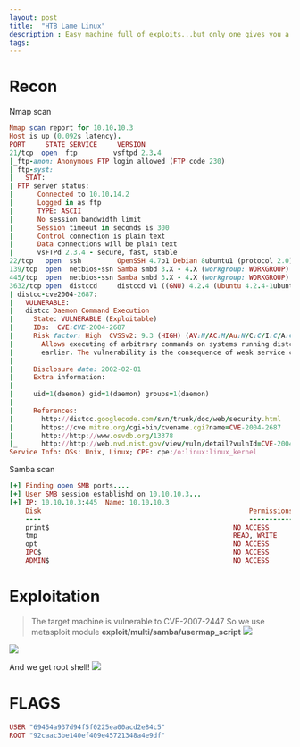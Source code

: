 ```yaml
---
layout: post
title:  "HTB Lame Linux"
description : Easy machine full of exploits...but only one gives you a root shell in one call!
tags: 
---
```


# Recon
Nmap scan
```ruby
Nmap scan report for 10.10.10.3
Host is up (0.092s latency).
PORT     STATE SERVICE     VERSION
21/tcp  open  ftp         vsftpd 2.3.4
|_ftp-anon: Anonymous FTP login allowed (FTP code 230)
| ftp-syst: 
|   STAT: 
| FTP server status:
|      Connected to 10.10.14.2
|      Logged in as ftp
|      TYPE: ASCII
|      No session bandwidth limit
|      Session timeout in seconds is 300
|      Control connection is plain text
|      Data connections will be plain text
|      vsFTPd 2.3.4 - secure, fast, stable
22/tcp   open  ssh         OpenSSH 4.7p1 Debian 8ubuntu1 (protocol 2.0)
139/tcp  open  netbios-ssn Samba smbd 3.X - 4.X (workgroup: WORKGROUP)
445/tcp  open  netbios-ssn Samba smbd 3.X - 4.X (workgroup: WORKGROUP)
3632/tcp open  distccd     distccd v1 ((GNU) 4.2.4 (Ubuntu 4.2.4-1ubuntu4))
| distcc-cve2004-2687: 
|   VULNERABLE:
|   distcc Daemon Command Execution
|     State: VULNERABLE (Exploitable)
|     IDs:  CVE:CVE-2004-2687
|     Risk factor: High  CVSSv2: 9.3 (HIGH) (AV:N/AC:M/Au:N/C:C/I:C/A:C)
|       Allows executing of arbitrary commands on systems running distccd 3.1 and
|       earlier. The vulnerability is the consequence of weak service configuration.
|       
|     Disclosure date: 2002-02-01
|     Extra information:
|       
|     uid=1(daemon) gid=1(daemon) groups=1(daemon)
|   
|     References:
|       http://distcc.googlecode.com/svn/trunk/doc/web/security.html
|       https://cve.mitre.org/cgi-bin/cvename.cgi?name=CVE-2004-2687
|       http://http://www.osvdb.org/13378
|_      http://http://web.nvd.nist.gov/view/vuln/detail?vulnId=CVE-2004-2687
Service Info: OSs: Unix, Linux; CPE: cpe:/o:linux:linux_kernel
```
Samba scan
```ruby
[+] Finding open SMB ports....
[+] User SMB session establishd on 10.10.10.3...
[+] IP: 10.10.10.3:445	Name: 10.10.10.3                                        
	Disk                                                  	Permissions
	----                                                  	-----------
	print$                                            	NO ACCESS
	tmp                                               	READ, WRITE
	opt                                               	NO ACCESS
	IPC$                                              	NO ACCESS
	ADMIN$                                            	NO ACCESS
  ```
  
# Exploitation
> The target machine is vulnerable to CVE-2007-2447
So we use metasploit module **exploit/multi/samba/usermap_script**
![](https://lh3.googleusercontent.com/h-_eDW6-Ca7umkUg_cpfQ8y5KQ4XjYc0O0gCkFY4M4YZD0WWj79qcMAIXBmB8SS89x5kak0ZTxDIXh6VfoeNpAmDGj0h7HqsFz2tjpYSVdyAhYg1NZ3MzAkroeTgv8RvZT_pcg2CtA_yU_G3Mg2AFBsSDQCjGTUAorcKwEU55BGCvRx-VhM8hSJ2f3lRroLrC_7J6TIUzT3ClZcJfCoxwyzC1t4wVhs0WEbQ-Cm1HraYoZktZ4UTG29xfrgQsu9hYToxD3cHzLV6zw2h0vmEI4CAUrURso0Lxk9_5Y9H4e01MV2AXmKy8JSKff_1mqHByDe86AoqutbgUj0BYAxiN2VlEFfsd0PxtQBiTrcpC1HVTnpsXaqNTsr-t0V4VOGwcOERCMVVU9RYGIgjv2UDzwc-ThEAaFtxAXnQB9ZG3FXmQx6X4rzQeaMnBKLybmdJ4JDuso_6K4wjndif4ObMuc1JfzljaNJJGjnJ3PPI8Zu451NnkPIO1ef7lFUwilBvnQkq-advXHaXGeo2ip9VTmbvNpPMJk7mDJtg7aAIsWi_RqBwyTdn1ykcrMOS8vWKRwa7-XCmUW8f-Xv3sAZJvqPJeuzsVCLlqmNYLzZ5u0_MdVCQR47SjD5057j44E1Zq7MsapPN08QuItmIpNGRs2gqdAdeHhwnZcedBBYvy3oFasq-kc6paMo=w1225-h169-no)

![](https://lh3.googleusercontent.com/zh0drLr29i_O6Poqkr_ei6x8xUSZtE-QipbrfWUvhcfkU5ksar4XelVPgv-X_Z7KNJGKiwWsD3jjsbb-x4oJJX4iDe2pAGxyiS7lE1szBAz3NpsBTiOEjkUnsSb-Sf3XjsL5fbcBIX2MeozQtealX36y7S5CSJnb3E_W17_erQdZnKOA7ryxjOgJd7YI9R0SSQfAU1SKeSbGZHAu1DnYcVBYJVR02hI1xzwz5Iz9viQf4RZ38UCmL6UjzO2OEeFFE6DyUrai-z7vmzpU3d6myG7_sMhvpBycAozxdpgRQvzpFMBYDfbGyeutRq837s-H2wEqLT10R_Wh16dbCCaX237Id4Ulp00VfC-kCeeXA926z1DaZzyHAMwS7lFAHv-fpWsSyY1AVGTVGCuCXDRJ_jM0VRjKTqn_-pSnsYpsgdYZCpNitsS4yGFjghdvWzd_py0Hh8W3mNkmva21rNNEMa7y5VPVnCfXV_QWuXlqR2PZmV0gZZLlozvujbr1_9boUI0tLusop-XHPBhWjcYjGB-11HSA1tdaK4fBZha6ByN4ics020vt9lqm7hdEr0P2FEr8Uw3p94lG57AZ6nCVA38GL19nOM899XfrpaCRcDi_GsqoFEvMaw3rBmArfoYvykPs0N17lrnRLqGAvfCEB2ZUdvTM50KG_ebIPpCbYbSzyqWreNxdR2g=w834-h323-no)

And we get root shell!
![](https://lh3.googleusercontent.com/aCNFUKEIW09FqbdhVry7AoPpD4I8lMLq42ahfmLvnp512KB2DdfCRaJOKKyQQ3BWIv3mMntgqdrnA0IO4B6YAIWU1bOrHAnUd0F7Y2kkIWJXnlS_scLyYnSLgVKjl6CuRR1O-jynESklMuLzdG6hLjzyfv6JJ2B9aezy5TN7hgeiqlB_L_adN1nmsS6ne_By2LI5pmN3Eq_bvx6ZRaJC7yDtHYESbc4jPxLqYtH9oiLyPxRY1ondjjEw7OHiYCDXG6TPdORnDXqteBdozgJl1QvNqrirueEF4Mx_iawg0_f65mxLt-WZJnjxTRU-EZpLRbVD40nO48DWC0BFMiukPhlpiftgMW8xNMWbyOAH5hr1CWwyIge7zWMADvrbCR1N3242ibIZzdbTOr7iAYutTbupcuXy6YTm1grfSz9PCTUKHsEtAmncqmieL0aRLkjvxvWRurgHKlJ8gnzIAU8bUA-SApzriKKfvyBcgSKD8ymuQMNtuxXpMKpEbvF83Bcq0UXWye35tRa7qtf4WEhOeuvz4mcpGMRIccFgaCknH8qhV7acUzPjZbqvjB2e-8wJu1PcrcQA469gHIlRcInnRvDeXYmFhaTm2-IYEsUI4vX2X9adulwWtNd0hTzqAufi_S5o5KZA8AdCAU9yDZSWxGS4I7hzI8Bm2bMzHo_uD5yiv38da_1GI84=w1158-h436-no)

# FLAGS
```ruby
USER "69454a937d94f5f0225ea00acd2e84c5"
ROOT "92caac3be140ef409e45721348a4e9df"
```
